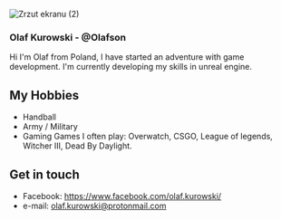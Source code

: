 ![Zrzut ekranu (2)](https://user-images.githubusercontent.com/103067797/162509184-58755f07-7427-4258-999e-c29b3a431a0e.png)

### Olaf Kurowski - @Olafson
Hi I'm Olaf from Poland, I have started an adventure with game development. I'm currently developing my skills in unreal engine. 

## My Hobbies
- Handball
- Army / Military
- Gaming
Games I often play:
 Overwatch, CSGO, League of legends, Witcher III, Dead By Daylight.


## Get in touch
- Facebook: https://www.facebook.com/olaf.kurowski/
- e-mail: olaf.kurowski@protonmail.com
